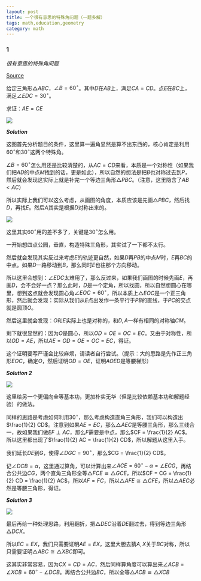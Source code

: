 ```yaml
---
layout: post 
title: 一个很有意思的特殊角问题（一题多解）
tags: math,education,geometry
category: math
---
```


### 1

*很有意思的特殊角问题*

[Source](https://www.bilibili.com/video/BV1Uhx7zLEfS/?spm_id_from=333.1365.list.card_archive.click&vd_source=2c3b1cf87d67c244536d57d4d5b68285)

给定三角形$\triangle ABC$，$\angle B = 60^\circ$。其中$D$在$AB$上，满足$CA = CD$。点$E$在$BC$上，满足$\angle EDC = 30^\circ$。

求证：$AE = CE$

![](https://crsando.github.io/images/2025-10-06/H-002.png)

***Solution***

这图首先分析题目的条件，这里算一遍角显然是算不出东西的，核心肯定是利用$60^\circ$和$30^\circ$这两个特殊角。

$\angle B = 60^\circ$怎么用还是比较清楚的，从$AC = CD$来看，本质是一个对称性（如果我们把$AD$的中点$M$找到的话，更是如此），所以自然的想法是把$B$也对称过去到$P$，然后就会发现这实际上就是补完一个等边三角形$\triangle PBC$。（注意，这里隐含了$AB < AC$）

所以实际上我们可以这么考虑，从画图的角度，本质应该是先画$\triangle PBC$，然后找$D$，再找$E$。然后$A$其实是根据$D$对称出来的。

![](https://crsando.github.io/images/2025-10-06/H-002-Ans.png)

这里其实$60^\circ$用的差不多了，关键是$30^\circ$怎么用。

一开始想四点公园，垂直，构造特殊三角形，其实试了一下都不太行。

然后就会发现其实反过来考虑$E$的轨迹更自然，如果$D$再$PB$的中点$M$时，$E$再$BC$的中点。如果$D$一路移动到$B$，那么同时$E$也往那个方向移动。

所以这里会想到：$\angle EDC$太难用了，那么反过来，如果我们画图的时候先画$E$，再画$D$，会不会好一点？那么此时，$D$是一个定角，所以找圆，所以自然想圆心在哪里，想到这点就会发现圆心角$\angle EOC = 60^\circ$，所以本质上$\triangle EOC$是一个正三角形，然后就会发现：实际从我们从$E$点出发作一条平行于$PB$的直线，于$PC$的交点就是圆顶$O$。

然后这里就会发现：$O$和$E$实际上也是对称的，和$D,A$一样有相同的对称轴$CM$。

剩下就很显然的：因为$O$是圆心，所以$OD = OE = OC = EC$。又由于对称性，所以$OD = AE$，所以$AE = OD = OE = OC = EC$，得证。

这个证明要写严谨会比较麻烦，请读者自行尝试。（提示：大的思路是先作正三角形$EOC$，确定$O$，然后证明$OD = OE$，证明$AOED$是等腰梯形）

***Solution 2***

![](https://crsando.github.io/images/2025-10-06/H-002-Ans-2.png)

这里给另一个更偏向全等基本功，更加朴实无华（但是比较依赖基本功和解题经验）的做法。

同样的思路是考虑如何利用$30^\circ$，那么考虑构造直角三角形，我们可以构造出$\frac{1}{2} CD$。注意到如果$AE = EC$，那么$\triangle AEC$是等腰三角形，那么三线合一，故如果我们做$EF \perp AC$，那么$F$需要是中点，那么$CF = \frac{1}{2} AC$。所以这里都出现了$\frac{1}{2} AC = \frac{1}{2} CD$，所以解题从这里入手。

我们延长$DE$到$G$，使得$\angle DGC = 90^\circ$，那么$CG = \frac{1}{2} CD$。

记$\angle DCB = \alpha$，这里通过算角，可以计算出来$\angle ACE = 60^\circ - \alpha = \angle ECG$，再结合公共边$CG$，两个直角三角形全等$\triangle FCE \cong \triangle GCE$，所以$CF = CG = \frac{1}{2} CD = \frac{1}{2} AC$，所以$AF = FC$，所以$\triangle AFE \cong \triangle CFE$，所以$\triangle AEC$必然是等腰三角形，得证。

***Solution 3***

![](https://crsando.github.io/images/2025-10-06/H-002-Ans-3.png)

最后再给一种处理思路，利用翻折，把$\triangle DEC$沿着$DE$翻过去，得到等边三角形$\triangle DCX$。

所以$EC = EX$，我们只需要证明$AE = EX$，这里大胆去猜$A,X$关于$BC$对称，所以只需要证明$\triangle ABC \cong \triangle XBC$即可。

这其实非常容易，因为$CX = CD = AC$，然后同样算角度可以算出来$\angle ACB = \angle XCB = 60^\circ - \angle DCB$。再结合公共边$BC$，所以全等$\triangle ACB \cong \triangle XCB$